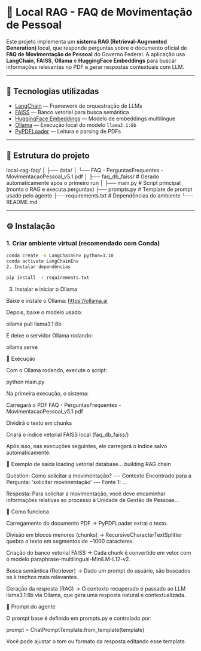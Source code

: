 # 🤖 Local RAG - FAQ de Movimentação de Pessoal

Este projeto implementa um **sistema RAG (Retrieval-Augmented Generation)** local, que responde perguntas sobre o documento oficial de **FAQ de Movimentação de Pessoal** do Governo Federal.
A aplicação usa **LangChain**, **FAISS**, **Ollama** e **HuggingFace Embeddings** para buscar informações relevantes no PDF e gerar respostas contextuais com LLM.

---

## 🧩 Tecnologias utilizadas

- [LangChain](https://www.langchain.com/) — Framework de orquestração de LLMs
- [FAISS](https://faiss.ai/) — Banco vetorial para busca semântica
- [HuggingFace Embeddings](https://huggingface.co/sentence-transformers/paraphrase-multilingual-MiniLM-L12-v2) — Modelo de embeddings multilíngue
- [Ollama](https://ollama.ai/) — Execução local do modelo `llama3.1:8b`
- [PyPDFLoader](https://python.langchain.com/docs/modules/data_connection/document_loaders/pdf) — Leitura e parsing de PDFs

---

## 📁 Estrutura do projeto

local-rag-faq/
│
├── data/
│ └── FAQ - PerguntasFrequentes - MovimentacaoPessoal_v5.1.pdf
│
├── faq_db_faiss/ # Gerado automaticamente após o primeiro run
│
├── main.py # Script principal (monta o RAG e executa perguntas)
├── prompts.py # Template de prompt usado pelo agente
├── requirements.txt # Dependências do ambiente
└── README.md

---

## ⚙️ Instalação

### 1. Criar ambiente virtual (recomendado com Conda)

```bash
conda create -n LangChainEnv python=3.10
conda activate LangChainEnv
2. Instalar dependências

pip install -r requirements.txt
```

3. Instalar e iniciar o Ollama

Baixe e instale o Ollama: https://ollama.ai

Depois, baixe o modelo usado:

ollama pull llama3.1:8b

E deixe o servidor Ollama rodando:

ollama serve

🚀 Execução

Com o Ollama rodando, execute o script:

python main.py

Na primeira execução, o sistema:

Carregará o PDF FAQ - PerguntasFrequentes - MovimentacaoPessoal_v5.1.pdf

Dividirá o texto em chunks

Criará o índice vetorial FAISS local (faq_db_faiss/)

Após isso, nas execuções seguintes, ele carregará o índice salvo automaticamente.

💬 Exemplo de saída
loading vetorial database...
building RAG chain

Question: Como solicitar a movimentação?
--- Contexto Encontrado para a Pergunta: 'solicitar movimentação' ---
Fonte 1:
...

Resposta: Para solicitar a movimentação, você deve encaminhar informações relativas ao processo à Unidade de Gestão de Pessoas...

🧠 Como funciona

Carregamento do documento PDF
→ PyPDFLoader extrai o texto.

Divisão em blocos menores (chunks)
→ RecursiveCharacterTextSplitter quebra o texto em segmentos de ~1000 caracteres.

Criação do banco vetorial FAISS
→ Cada chunk é convertido em vetor com o modelo paraphrase-multilingual-MiniLM-L12-v2.

Busca semântica (Retriever)
→ Dado um prompt do usuário, são buscados os k trechos mais relevantes.

Geração da resposta (RAG)
→ O contexto recuperado é passado ao LLM llama3.1:8b via Ollama, que gera uma resposta natural e contextualizada.

🧩 Prompt do agente

O prompt base é definido em prompts.py e controlado por:

prompt = ChatPromptTemplate.from_template(template)

Você pode ajustar o tom ou formato da resposta editando esse template.

